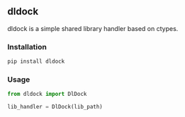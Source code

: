 ## dldock 
dldock is a simple shared library handler based on ctypes. 

### Installation

```sh
pip install dldock
```

### Usage

```py
from dldock import DlDock

lib_handler = DlDock(lib_path)
```
